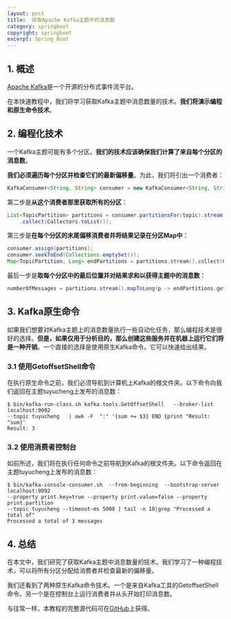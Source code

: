 ```yaml
---
layout: post
title:  获取Apache Kafka主题中的消息数
category: springboot
copyright: springboot
excerpt: Spring Boot
---
```


## 1. 概述

[Apache Kafka](https://kafka.apache.org/)是一个开源的分布式事件流平台。

在本快速教程中，我们将学习获取Kafka主题中消息数量的技术。**我们将演示编程和原生命令技术**。

## 2. 编程化技术

一个Kafka主题可能有多个分区。**我们的技术应该确保我们计算了来自每个分区的消息数**。

**我们必须遍历每个分区并检查它们的最新偏移量**。为此，我们将引出一个消费者：

```java
KafkaConsumer<String, String> consumer = new KafkaConsumer<String, String>(props);
```

第二步是**从这个消费者那里获取所有的分区**：

```java
List<TopicPartition> partitions = consumer.partitionsFor(topic).stream().map(p -> new TopicPartition(topic, p.partition()))
    .collect(Collectors.toList());
```

第三步是**在每个分区的末尾偏移消费者并将结果记录在分区Map中**：

```java
consumer.assign(partitions);
consumer.seekToEnd(Collections.emptySet());
Map<TopicPartition, Long> endPartitions = partitions.stream().collect(Collectors.toMap(Function.identity(), consumer::position));
```

最后一步是**取每个分区中的最后位置并对结果求和以获得主题中的消息数**：

```java
numberOfMessages = partitions.stream().mapToLong(p -> endPartitions.get(p)).sum();
```

## 3. Kafka原生命令

如果我们想要对Kafka主题上的消息数量执行一些自动化任务，那么编程技术是很好的选择。**但是，如果仅用于分析目的，那么创建这些服务并在机器上运行它们将是一种开销**。一个直接的选择是使用原生Kafka命令。它可以快速给出结果。

### 3.1 使用GetoffsetShell命令

在执行原生命令之前，我们必须导航到计算机上Kafka的根文件夹。以下命令向我们返回在主题tuyucheng上发布的消息数：

```shell
$ bin/kafka-run-class.sh kafka.tools.GetOffsetShell   --broker-list localhost:9092   
--topic tuyucheng   | awk -F  ":" '{sum += $3} END {print "Result: "sum}'
Result: 3
```

### 3.2 使用消费者控制台

如前所述，我们将在执行任何命令之前导航到Kafka的根文件夹。以下命令返回在主题tuyucheng上发布的消息数：

```shell
$ bin/kafka-console-consumer.sh  --from-beginning  --bootstrap-server localhost:9092 
--property print.key=true --property print.value=false --property print.partition 
--topic tuyucheng --timeout-ms 5000 | tail -n 10|grep "Processed a total of"
Processed a total of 3 messages
```

## 4. 总结

在本文中，我们研究了获取Kafka主题中消息数量的技术。我们学习了一种编程技术，可以将所有分区分配给消费者并检查最新的偏移量。

我们还看到了两种原生Kafka命令技术。一个是来自Kafka工具的GetoffsetShell命令。另一个是在控制台上运行消费者并从头开始打印消息数。

与往常一样，本教程的完整源代码可在[GitHub](https://github.com/tuyucheng7/taketoday-tutorial4j/tree/master/spring-boot-modules/spring-boot-kafka-1)上获得。